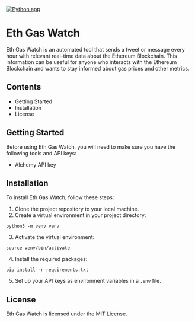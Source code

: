 [![Python app](https://github.com/Gridddd/eth-gas-watch/actions/workflows/python-app.yml/badge.svg?branch=main)](https://github.com/Gridddd/eth-gas-watch/actions/workflows/python-app.yml)
# Eth Gas Watch

Eth Gas Watch is an automated tool that sends a tweet or message every hour with relevant real-time data about the Ethereum Blockchain. This information can be useful for anyone who interacts with the Ethereum Blockchain and wants to stay informed about gas prices and other metrics.

## Contents
- Getting Started
- Installation
- License

## Getting Started
Before using Eth Gas Watch, you will need to make sure you have the following tools and API keys:

- Alchemy API key

## Installation

To install Eth Gas Watch, follow these steps:

1. Clone the project repository to your local machine.
2. Create a virtual environment in your project directory:

```
python3 -m venv venv
```
3. Activate the virtual environment:
```
source venv/bin/activate
```
4. Install the required packages:
```
pip install -r requirements.txt
```
5. Set up your API keys as environment variables in a `.env` file.

## License
Eth Gas Watch is licensed under the MIT License.





